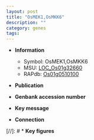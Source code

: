 ```yaml
---
layout: post
title: "OsMEK1,OsMKK6"
description: ""
category: genes
tags: 
---
```


* **Information**  
    + Symbol: OsMEK1,OsMKK6  
    + MSU: [LOC_Os01g32660](http://rice.uga.edu/cgi-bin/ORF_infopage.cgi?orf=LOC_Os01g32660)  
    + RAPdb: [Os01g0510100](http://rapdb.dna.affrc.go.jp/viewer/gbrowse_details/irgsp1?name=Os01g0510100)  

* **Publication**  

* **Genbank accession number**  

* **Key message**  

* **Connection**  

[//]: # * **Key figures**  


